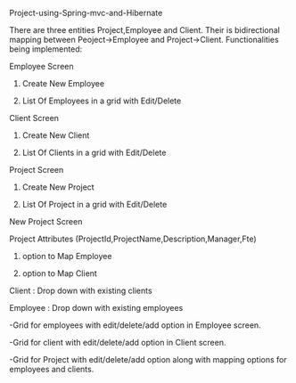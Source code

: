 Project-using-Spring-mvc-and-Hibernate

There are three entities Project,Employee and Client. Their is bidirectional mapping between Peoject->Employee and Project->Client.
Functionalities being implemented:

Employee Screen

1. Create New Employee

2. List Of Employees in a grid with Edit/Delete

Client Screen

1. Create New Client

2. List Of Clients in a grid with Edit/Delete

Project Screen

1. Create New Project

2. List Of Project in a grid with Edit/Delete

New Project Screen

Project Attributes (ProjectId,ProjectName,Description,Manager,Fte) 

1. option to Map Employee 

2. option to Map Client

Client : Drop down with existing clients    

Employee : Drop down with existing employees

-Grid for employees with edit/delete/add option in Employee screen.

-Grid for client with edit/delete/add option in Client screen.

-Grid for Project with edit/delete/add option along with mapping options for employees and clients.


              
